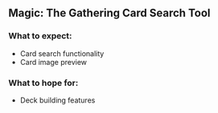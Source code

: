 ## Magic: The Gathering Card Search Tool

### What to expect:
* Card search functionality
* Card image preview

### What to hope for:
* Deck building features
